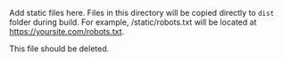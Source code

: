 Add static files here. Files in this directory will be copied directly to `dist`
folder during build. For example, /static/robots.txt will be located at
https://yoursite.com/robots.txt.

This file should be deleted.
